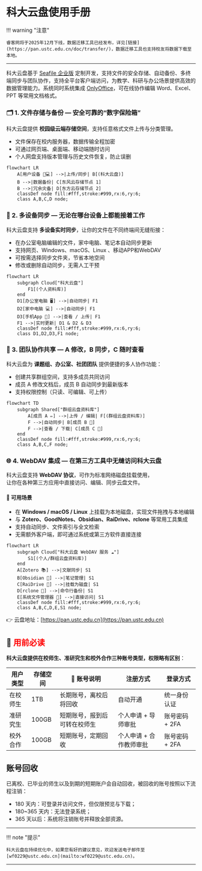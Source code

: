 # 科大云盘使用手册
!!! warning "注意"
    
    睿客网将于2025年12月下线，数据迁移工具已经发布，详见[链接](https://pan.ustc.edu.cn/doc/transfer/)，数据迁移工具也支持校友将数据下载至本地。
---
科大云盘基于 [Seafile 企业版](https://www.seafile.com/features/) 定制开发，支持文件的安全存储、自动备份、多终端同步与团队协作，支持全平台客户端访问，为教学、科研与办公场景提供高效的数据管理能力。系统同时系统集成 [OnlyOffice](https://www.onlyoffice.com/zh/)，可在线协作编辑 Word、Excel、PPT 等常用文档格式。

### 🗂️ 1. 文件存储与备份 — 安全可靠的“数字保险箱”

科大云盘提供 **校园级云端存储空间**，支持任意格式文件上传与分类管理。  
- 文件保存在校内服务器，数据传输全程加密  
- 可通过网页端、桌面端、移动端随时访问  
- 个人网盘支持版本管理与历史文件恢复，防止误删  
```mermaid
flowchart LR
    A[用户设备 📱💻] -->|上传/同步| B[(科大云盘)]
    B -->|数据备份| C[东风云存储节点 1]
    B -->|冗余灾备| D[东方云存储节点 2]
    classDef node fill:#fff,stroke:#999,rx:6,ry:6;
    class A,B,C,D node;
```
### 🔄 2. 多设备同步 — 无论在哪台设备上都能接着工作

科大云盘支持 **多设备实时同步**，让你的文件在不同终端间无缝衔接：  
- 在办公室电脑编辑的文件，家中电脑、笔记本自动同步更新  
- 支持网页、Windows、macOS、Linux 、移动APP和WebDAV  
- 可按需选择同步文件夹，节省本地空间  
- 修改或删除自动同步，无需人工干预  
```mermaid
flowchart LR
    subgraph Cloud["科大云盘"]
        F1[(个人资料库)]
    end
    D1[办公室电脑 🖥️] -->|自动同步| F1
    D2[家中电脑 💻] -->|自动同步| F1
    D3[手机App 📱] -->|查看 / 上传| F1
    F1 -->|实时更新| D1 & D2 & D3
    classDef node fill:#fff,stroke:#999,rx:6,ry:6;
    class D1,D2,D3,F1 node;
```
### 👥 3. 团队协作共享 — A 修改，B 同步，C 随时查看

科大云盘为 **课题组、办公室、社团团队** 提供便捷的多人协作功能：  
- 创建共享群组空间，支持多成员共同访问  
- 成员 A 修改文档后，成员 B 自动同步到最新版本  
- 支持权限控制（只读、可编辑、可上传）  
```mermaid
flowchart TD
    subgraph Shared["群组云盘资料库"]
        A[成员 A ✏️] -->|上传 / 编辑| F[(群组云盘资料库)]
        F -->|自动同步| B[成员 B 🔄]
        F -->|查看 / 下载| C[成员 C 👀]
    end
    classDef node fill:#fff,stroke:#999,rx:6,ry:6;
    class A,B,C,F node;
```
### 🌐 4. WebDAV 集成 — 在第三方工具中无缝访问科大云盘

科大云盘支持 **WebDAV 协议**，可作为标准网络磁盘挂载使用，  
让你在各种第三方应用中直接访问、编辑、同步云盘文件。

#### 🚀 可用场景
- 在 **Windows / macOS / Linux** 上挂载为本地磁盘，实现文件拖拽与本地编辑  
- 与 **Zotero、GoodNotes、Obsidian、RaiDrive、rclone** 等常用工具集成  
- 支持自动同步、文件索引与全文检索  
- 无需额外客户端，即可通过系统或第三方软件直接连接  

```mermaid
flowchart LR
    subgraph Cloud["科大云盘 WebDAV 服务 ☁️"]
        S1[(个人/群组云盘资料库)]
    end
    A[Zotero 📚] -->|文献同步| S1
    B[Obsidian 📝] -->|笔记管理| S1
    C[RaiDrive 💾] -->|挂载为磁盘| S1
    D[rclone 🧰] -->|命令行备份| S1
    E[系统文件管理器 📂] -->|直接访问| S1
    classDef node fill:#fff,stroke:#999,rx:6,ry:6;
    class A,B,C,D,E,S1 node;
```

👉 云盘地址：[https://pan.ustc.edu.cn](https://pan.ustc.edu.cn)

## 📢 <span style="color:red">用前必读</span>

**科大云盘提供在校师生、准研究生和校外合作三种账号类型，权限略有区别**：

| 用户类型   | 存储空间 | 🧾 账号说明                 | 注册方式         | 登录方式               |
|------------|-----------|-----------------------------|------------------|------------------------|
| 在校师生   | 1TB       | 长期账号，离校后将回收     | 自动开通         | 统一身份认证           |
| 准研究生   | 100GB     | 短期账号，报到后可转在校师生 | 个人申请 + 导师审批 | 账号密码 + 2FA   |
| 校外合作   | 100GB     | 短期账号，定期回收         | 个人申请 + 合作教师审批 | 账号密码 + 2FA |

## 账号回收

已离校、已毕业的师生以及到期的短期账户会自动回收，被回收的账号按照以下流程注销：

- 180 天内：可登录并访问文件，但仅限预览与下载；
- 180~365 天内：无法登录系统；
- 365 天以后：系统将注销账号并释放全部资源。
---
!!! note "提示"

    科大云盘在持续优化中，如果您有好的建议意见，欢迎发送电子邮件至[wf0229@ustc.edu.cn](mailto:wf0229@ustc.edu.cn)。
---
